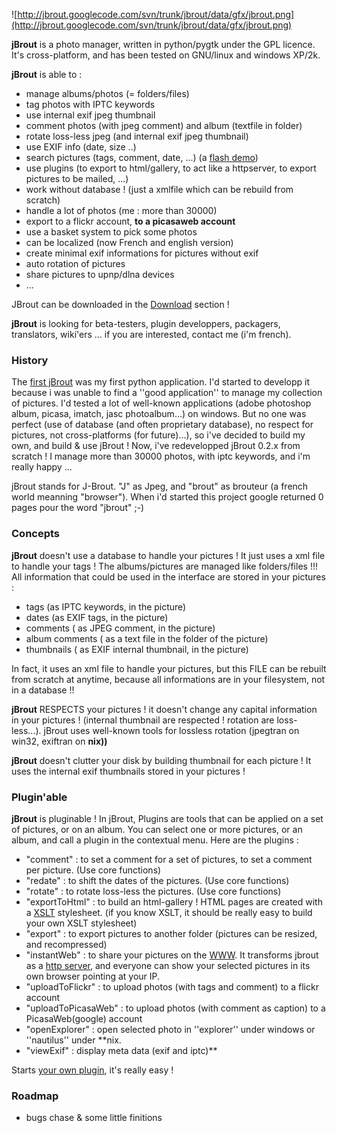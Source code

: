 ![http://jbrout.googlecode.com/svn/trunk/jbrout/data/gfx/jbrout.png](http://jbrout.googlecode.com/svn/trunk/jbrout/data/gfx/jbrout.png)

**jBrout** is a photo manager, written in python/pygtk under the GPL licence. It's cross-platform, and has been tested on GNU/linux and windows XP/2k.

**jBrout** is able to :
  * manage albums/photos (= folders/files)
  * tag photos with IPTC keywords
  * use internal exif jpeg thumbnail
  * comment photos (with jpeg comment) and album (textfile in folder)
  * rotate loss-less jpeg (and internal exif jpeg thumbnail)
  * use EXIF info (date, size ..)
  * search pictures (tags, comment, date, ...) (a [flash demo](http://jbrout.free.fr/demo/jbrout_search.htm))
  * use plugins (to export to html/gallery, to act like a httpserver, to export pictures to be mailed, ...)
  * work without database ! (just a xmlfile which can be rebuild from scratch)
  * handle a lot of photos (me : more than 30000)
  * export to a flickr account, **to a picasaweb account**
  * use a basket system to pick some photos
  * can be localized (now French and english version)
  * create minimal exif informations for pictures without exif
  * auto rotation of pictures
  * share pictures to upnp/dlna devices
  * ...

JBrout can be downloaded in the [Download](Install.md) section !

**jBrout** is looking for beta-testers, plugin developpers, packagers, translators, wiki'ers ... if you are interested, contact me (i'm french).

### History ###
The [first jBrout](http://jbrout.free.fr) was my first python application. I'd started to developp it because i was unable to find a ''good application'' to manage my collection of pictures. I'd tested a lot of well-known applications (adobe photoshop album, picasa, imatch, jasc photoalbum...) on windows. But no one was perfect (use of database (and often proprietary database), no respect for pictures, not cross-platforms (for future)...), so i've decided to build my own, and build & use jBrout ! Now, i've redevelopped jBrout 0.2.x from scratch ! I manage more than 30000 photos, with iptc keywords, and i'm really happy ...

jBrout stands for J-Brout. "J" as Jpeg, and "brout" as brouteur (a french world meanning "browser"). When i'd started this project google returned 0 pages pour the word "jbrout" ;-)

### Concepts ###
**jBrout** doesn't use a database to handle your pictures ! It just uses a xml file to handle your tags ! The albums/pictures are managed like folders/files !!!
All information that could be used in the interface are stored in your pictures :
  * tags (as IPTC keywords, in the picture)
  * dates (as EXIF tags, in the picture)
  * comments ( as JPEG comment, in the picture)
  * album comments ( as a text file in the folder of the picture)
  * thumbnails ( as EXIF internal thumbnail, in the picture)

In fact, it uses an xml file to handle your pictures, but this FILE can be rebuilt from scratch at anytime, because all informations are in your filesystem, not in a database !!

**jBrout** RESPECTS your pictures ! it doesn't change any capital information in your pictures ! (internal thumbnail are respected ! rotation are loss-less...). jBrout uses well-known tools for lossless rotation (jpegtran on win32, exiftran on **nix))**

**jBrout** doesn't clutter your disk by building thumbnail for each picture ! It uses the internal exif thumbnails stored in your pictures !


### Plugin'able ###
**jBrout** is pluginable ! In jBrout, Plugins are tools that can be applied on a set of pictures, or on an album. You can select one or more pictures, or an album, and call a plugin in the contextual menu. Here are the plugins :
  * "comment" : to set a comment for a set of pictures, to set a comment per picture. (Use core functions)
  * "redate" : to shift the dates of the pictures. (Use core functions)
  * "rotate" : to rotate loss-less the pictures. (Use core functions)
  * "exportToHtml" : to build an html-gallery ! HTML pages are created with a [XSLT](http://en.wikipedia.org/wiki/XSLT) stylesheet. (if you know XSLT, it should be really easy to build your own XSLT stylesheet)
  * "export" : to export pictures to another folder (pictures can be resized, and recompressed)
  * "instantWeb" : to share your pictures on the [WWW](http://en.wikipedia.org/wiki/Www). It transforms jbrout as a [http server](http://en.wikipedia.org/wiki/HTTP_Server), and everyone can show your selected pictures in its own browser pointing at your IP.
  * "uploadToFlickr" : to upload photos (with tags and comment) to a flickr account
  * "uploadToPicasaWeb" : to upload photos (with comment as caption) to a PicasaWeb(google) account
  * "openExplorer" : open selected photo in ''explorer'' under windows or ''nautilus'' under **nix.
  * "viewExif" : display meta data (exif and iptc)**

Starts [your own plugin](DevPlugin.md), it's really easy !


### Roadmap ###
  * bugs chase & some little finitions